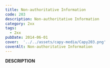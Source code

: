 ```yaml
---
title: Non-authoritative Information
code: 203
description: Non-authoritative Information
category: 2xx
tags:
  - 2xx
pubDate: 2014-06-01
cover:  '../../assets/capy-media/Capy203.png'
coverAlt: Non-authoritative Information
---
```


__DESCRIPTION__